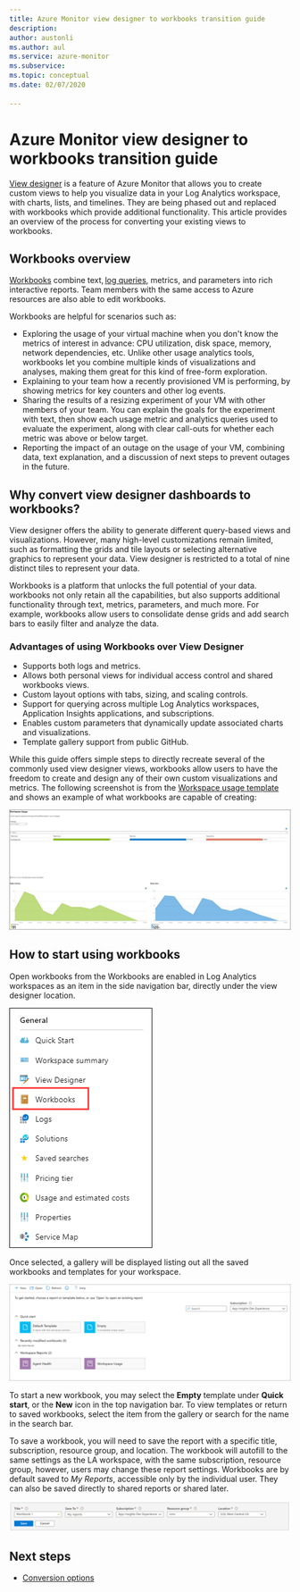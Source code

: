 ```yaml
---
title: Azure Monitor view designer to workbooks transition guide
description: 
author: austonli
ms.author: aul
ms.service: azure-monitor
ms.subservice: 
ms.topic: conceptual
ms.date: 02/07/2020

---
```


# Azure Monitor view designer to workbooks transition guide
[View designer](view-designer.md) is a feature of Azure Monitor that allows you to create custom views to help you visualize data in your Log Analytics workspace, with charts, lists, and timelines. They are being phased out and replaced with workbooks which provide additional functionality. This article provides an overview of the process for converting your existing views to workbooks.

## Workbooks overview
[Workbooks](../insights/vminsights-workbooks.md) combine text, [log queries](../log-query/query-language.md), metrics, and parameters into rich interactive reports. Team members with the same access to Azure resources are also able to edit workbooks.

Workbooks are helpful for scenarios such as:

- 	Exploring the usage of your virtual machine when you don't know the metrics of interest in advance: CPU utilization, disk space, memory, network dependencies, etc. Unlike other usage analytics tools, workbooks let you combine multiple kinds of visualizations and analyses, making them great for this kind of free-form exploration.
-	Explaining to your team how a recently provisioned VM is performing, by showing metrics for key counters and other log events.
-	Sharing the results of a resizing experiment of your VM with other members of your team. You can explain the goals for the experiment with text, then show each usage metric and analytics queries used to evaluate the experiment, along with clear call-outs for whether each metric was above or below target.
-	Reporting the impact of an outage on the usage of your VM, combining data, text explanation, and a discussion of next steps to prevent outages in the future.


## Why convert view designer dashboards to workbooks?

View designer offers the ability to generate different query-based views and visualizations. However, many high-level customizations remain limited, such as formatting the grids and tile layouts or selecting alternative graphics to represent your data. View designer is restricted to a total of nine distinct tiles to represent your data.

Workbooks is a platform that unlocks the full potential of your data. workbooks not only retain all the capabilities, but also supports additional functionality through text, metrics, parameters, and much more. For example, workbooks allow users to consolidate dense grids and add search bars to easily filter and analyze the data. 

### Advantages of using Workbooks over View Designer

* Supports both logs and metrics.
* Allows both personal views for individual access control and shared workbooks views.
* Custom layout options with tabs, sizing, and scaling controls.
* Support for querying across multiple Log Analytics workspaces, Application Insights applications, and subscriptions.
* Enables custom parameters that dynamically update associated charts and visualizations.
* Template gallery support from public GitHub.

While this guide offers simple steps to directly recreate several of the commonly used view designer views, workbooks allow users to have the freedom to create and design any of their own custom visualizations and metrics. The following screenshot is from the [Workspace usage template](https://go.microsoft.com/fwlink/?linkid=874159&resourceId=Azure%20Monitor&featureName=Workbooks&itemId=community-Workbooks%2FAzure%20Monitor%20-%20Workspaces%2FWorkspace%20Usage&workbookTemplateName=Workspace%20Usage&func=NavigateToPortalFeature&type=workbook) and shows an example of what workbooks are capable of creating:


![Example of workbooks application](media/view-designer-conversion-overview/workbook-template-example.jpg)


## How to start using workbooks
Open workbooks from the 
Workbooks are enabled in Log Analytics workspaces as an item in the side navigation bar, directly under the view designer location.

![Workbooks navigation](media/view-designer-conversion-overview/workbooks-nav.png)

Once selected, a gallery will be displayed listing out all the saved workbooks and templates for your workspace.

![Workbooks gallery](media/view-designer-conversion-overview/workbooks-gallery.png)

To start a new workbook, you may select the **Empty** template under **Quick start**, or the **New** icon in the top navigation bar. To view templates or return to saved workbooks, select the item from the gallery or search for the name in the search bar.

To save a workbook, you will need to save the report with a specific title, subscription, resource group, and location.
The workbook will autofill to the same settings as the LA workspace, with the same subscription, resource group, however, users may change these report settings. Workbooks are by default saved to *My Reports*, accessible only by the individual user. They can also be saved directly to shared reports or shared later.

![Workbooks save](media/view-designer-conversion-overview/workbooks-save.png)

## Next steps

- [Conversion options](view-designer-conversion-options.md)
